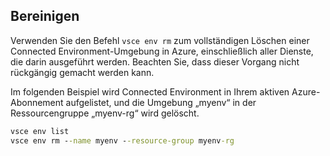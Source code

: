 ## <a name="clean-up"></a>Bereinigen
Verwenden Sie den Befehl `vsce env rm` zum vollständigen Löschen einer Connected Environment-Umgebung in Azure, einschließlich aller Dienste, die darin ausgeführt werden. Beachten Sie, dass dieser Vorgang nicht rückgängig gemacht werden kann.

Im folgenden Beispiel wird Connected Environment in Ihrem aktiven Azure-Abonnement aufgelistet, und die Umgebung „myenv“ in der Ressourcengruppe „myenv-rg“ wird gelöscht.

```cmd
vsce env list
vsce env rm --name myenv --resource-group myenv-rg
```

